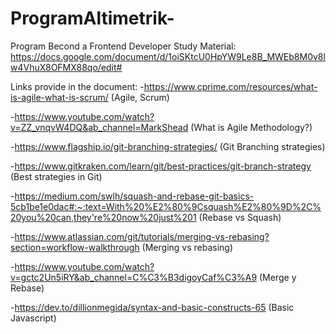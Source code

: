# ProgramAltimetrik-
Program Becond a Frontend Developer 
Study Material:
https://docs.google.com/document/d/1oiSKtcU0HpYW9Le8B_MWEb8M0v8lw4VhuX8OFMX88qo/edit#

Links provide in the document:
-https://www.cprime.com/resources/what-is-agile-what-is-scrum/ (Agile, Scrum)

-https://www.youtube.com/watch?v=ZZ_vnqvW4DQ&ab_channel=MarkShead (What is Agile Methodology?)

-https://www.flagship.io/git-branching-strategies/ (Git Branching strategies)

-https://www.gitkraken.com/learn/git/best-practices/git-branch-strategy (Best strategies in Git)

-https://medium.com/swlh/squash-and-rebase-git-basics-5cb1be1e0dac#:~:text=With%20%E2%80%9Csquash%E2%80%9D%2C%20you%20can,they're%20now%20just%201 (Rebase vs Squash)

-https://www.atlassian.com/git/tutorials/merging-vs-rebasing?section=workflow-walkthrough (Merging vs rebasing) 

-https://www.youtube.com/watch?v=gctc2Un5iRY&ab_channel=C%C3%B3digoyCaf%C3%A9 (Merge y Rebase) 

-https://dev.to/dillionmegida/syntax-and-basic-constructs-65 (Basic Javascript) 
